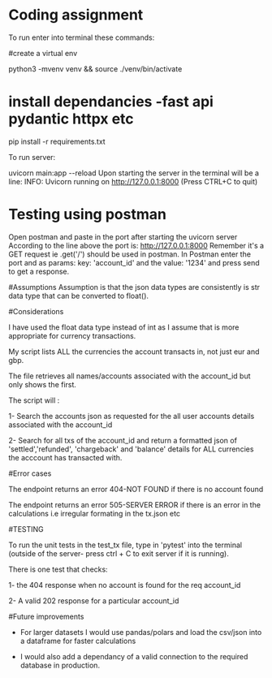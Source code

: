 # Coding assignment

To run enter into terminal these commands:

#create a virtual env

python3 -mvenv venv && source ./venv/bin/activate

# install dependancies -fast api pydantic httpx etc

pip install -r requirements.txt

To run server: 

uvicorn main:app --reload 
Upon starting the server in the terminal will be a line:
INFO: Uvicorn running on http://127.0.0.1:8000 (Press CTRL+C to quit)

# Testing using postman
Open postman and paste in the port after starting the uvicorn server
According to the line above the port is:  http://127.0.0.1:8000
Remember it's a GET request ie .get('/') should be used in postman.
In Postman enter the port and as params: key: 'account_id' and the value: '1234' and press send to get a response.


#Assumptions
Assumption is that the json data types are consistently is str data type that can be converted to float().

#Considerations

I have used the float data type instead of int as I assume that is more appropriate for currency transactions.

My script lists ALL the currencies the account transacts in, not just eur and gbp.

The file retrieves all names/accounts associated with the account_id but only shows the first.


The script will :

1- Search the accounts json as requested for the all user accounts details associated with the account_id

2- Search for all txs of the account_id and return a formatted json of 'settled','refunded', 'chargeback' and 'balance' details for ALL currencies the acccount has transacted with.



#Error cases

The endpoint returns an error 404-NOT FOUND if there is no account found

The endpoint returns an error 505-SERVER ERROR if there is an error in the calculations i.e irregular formating in the tx.json etc


#TESTING

To run the unit tests in the test_tx file, type in 'pytest' into the terminal (outside of the server- press ctrl + C to exit server if it is running).

There is one test that checks:

1- the 404 response when no account is found for the req account_id

2- A valid 202 response for a particular account_id


#Future improvements

- For larger datasets I would use pandas/polars and load the csv/json into a dataframe for faster calculations

- I would also add a dependancy of a valid connection to the required database in production.